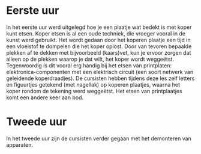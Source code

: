 # Eerste uur
In het eerste uur werd uitgelegd hoe je een plaatje wat bedekt is met koper kunt etsen. Koper etsen is al een oude techniek, die vroeger vooral in de kunst werd gebruikt. Het wordt gedaan door het koperen plaatje een tijd in een vloeistof te dompelen die het koper oplost. Door van tevoren bepaalde plekken af te dekken met bijvoorbeeld (kaars)vet, kun je ervoor zorgen dat alleen op de plekken waarop je dat wilt, het koper wordt weggeëtst. Tegenwoordig is dit vooral erg handig bij het etsen van printplaten: elektronica-componenten met een elektrisch circuit (een soort netwerk van geleidende koperdraadjes). De cursisten hebben tijdens deze les zelf letters en figuurtjes getekend (met nagellak) op koperen plaatjes, waarna het koper rondom de tekening werd weggeëtst. Het etsen van printplaatjes komt een andere keer aan bod.

# Tweede uur
In het tweede uur zijn de cursisten verder gegaan met het demonteren van apparaten.
